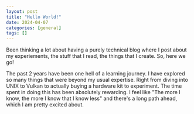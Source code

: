 ```yaml
---
layout: post
title: "Hello World!"
date: 2024-04-07
categories: [general]
tags: []
---
```


Been thinking a lot about having a purely technical blog where I post about my experiements, the stuff that I read, the things that I create. So, here we go!

The past 2 years have been one hell of a learning journey. I have explored so many things that were beyond my usual expertise. Right from diving into UNIX to Vulkan to actually buying a hardware kit to experiment. The time spent in doing this has been absolutely rewarding. I feel like "The more I know, the more I know that I know less" and there's a long path ahead, which I am pretty excited about.